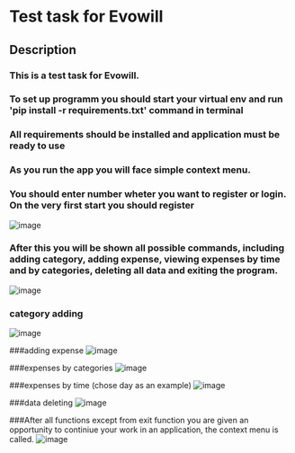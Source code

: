 # Test task for Evowill



## Description
### This is a test task for Evowill.

### To set up programm you should start your virtual env and run 'pip install -r requirements.txt' command in terminal
### All requirements should be installed and application must be ready to use


### As you run the app you will face simple context menu.
### You should enter number wheter you want to register or login. On the very first start you should register
![image](https://user-images.githubusercontent.com/40731578/187968270-ef5ca9bb-85c0-4984-9edd-314019f9bff3.png)
### After this you will be shown all possible commands, including adding category, adding expense, viewing expenses by time and by categories, deleting all data and exiting the program.
![image](https://user-images.githubusercontent.com/40731578/187968717-fbe31d3a-90c3-48dd-b616-3caef661824d.png)

### category adding 
![image](https://user-images.githubusercontent.com/40731578/187968806-4a34b09b-6f17-42f9-bad8-a4c1585a8f61.png)

###adding expense 
![image](https://user-images.githubusercontent.com/40731578/187968929-dc8a5b95-4415-401b-920b-904b42fcbcc6.png)

###expenses by categories 
![image](https://user-images.githubusercontent.com/40731578/187969063-8f560c67-4431-46fe-8f83-19fc17cae1ce.png)


###expenses by time (chose day as an example)
![image](https://user-images.githubusercontent.com/40731578/187969152-e69481c5-2a3c-4932-beb1-fa0c62ea1c4f.png)

###data deleting 
![image](https://user-images.githubusercontent.com/40731578/187969266-061c1f5d-d09a-45e9-bb75-78f8a8623bed.png)

###After all functions except from exit function you are given an opportunity to continiue your work in an application, the context menu is called.
![image](https://user-images.githubusercontent.com/40731578/187969476-2a269f67-e763-497c-8d1a-74f99422844f.png)
